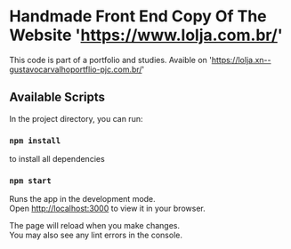 # Handmade Front End Copy Of The Website 'https://www.lolja.com.br/'

This code is part of a portfolio and studies. Avaible on 'https://lolja.xn--gustavocarvalhoportflio-pjc.com.br/'

## Available Scripts

In the project directory, you can run:
### `npm install`

to install all dependencies 

### `npm start`

Runs the app in the development mode.\
Open [http://localhost:3000](http://localhost:3000) to view it in your browser.

The page will reload when you make changes.\
You may also see any lint errors in the console.
